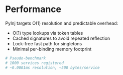 # Performance

PyInj targets O(1) resolution and predictable overhead:

- O(1) type lookups via token tables
- Cached signatures to avoid repeated reflection
- Lock-free fast path for singletons
- Minimal per-binding memory footprint

```python
# Pseudo-benchmark
# 1000 services registered
# ~0.0001ms resolution, ~500 bytes/service
```

